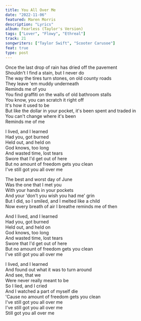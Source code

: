 ```yaml
---
title: You All Over Me
date: "2022-11-06"
featured: Maren Morris
description: "Lyrics"
album: Fearless (Taylor's Version)
tags: ["Lover", "Flowy", "Ethreal"]
track: 21
songwriters: ["Taylor Swift", "Scooter Carusoe"]
feat: true
type: post
---
```


<p className="verse-one">
Once the last drop of rain has dried off the pavement <br />
Shouldn't I find a stain, but I never do <br />
The way the tires turn stones, on old county roads <br />
They leave 'em muddy underneath <br />
Reminds me of you <br />
You find graffiti on the walls of old bathroom stalls <br />
You know, you can scratch it right off <br />
It's how it used to be <br />
But like the dollar in your pocket, it's been spent and traded in <br />
You can't change where it's been <br />
Reminds me of me <br />
</p>
<p className="chorus">
I lived, and I learned <br />
Had you, got burned <br />
Held out, and held on <br />
God knows, too long <br />
And wasted time, lost tears <br />
Swore that I'd get out of here <br />
But no amount of freedom gets you clean <br />
I've still got you all over me <br />
</p>
<p className="verse-two">
The best and worst day of June <br />
Was the one that I met you <br />
With your hands in your pockets <br />
And your 'don't you wish you had me' grin <br />
But I did, so I smiled, and I melted like a child <br />
Now every breath of air I breathe reminds me of then <br />
</p>
<p className="chorus">
And I lived, and I learned <br />
Had you, got burned <br />
Held out, and held on <br />
God knows, too long <br />
And wasted time, lost tears <br />
Swore that I'd get out of here <br />
But no amount of freedom gets you clean <br />
I've still got you all over me <br />
</p>
<p className="bridge">
I lived, and I learned <br />
And found out what it was to turn around <br />
And see, that we <br />
Were never really meant to be <br />
So I lied, and I cried <br />
And I watched a part of myself die <br />
'Cause no amount of freedom gets you clean <br />
I've still got you all over me <br />
I've still got you all over me <br />
Still got you all over me <br />
</p>
